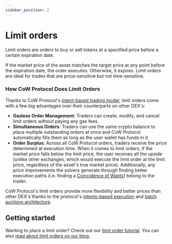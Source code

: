 ```yaml
---
sidebar_position: 2
---
```


# Limit orders

Limit orders are orders to buy or sell tokens at a specified price before a certain expiration date.

If the market  price of the asset matches the target price at any point before the expiration date, the order executes. Otherwise, it expires. Limit orders are ideal for trades that are price-sensitive but not time-sensitive. 

### How CoW Protocol Does Limit Orders

Thanks to CoW Protocol's [intent-based trading model](../introduction/intents), limit orders come with a few big advantages over their counterparts on other DEX's:

- **Gasless Order Management**: Traders can create, modify, and cancel limit orders without paying any gas fees.
- **Simultaneous Orders**: Traders can use the same crypto balance to place multiple outstanding orders at once and CoW Protocol automatically fills them as long as the user wallet has funds in it.
- **Order Surplus**: Across all CoW Protocol orders, traders receive the price determined at execution time. When it comes to limit orders, if the market price falls below the limit price, the user receives all the upside (unlike other exchanges, which would execute the limit order at the limit price, regardless of the asset's true market price). Additionally, any price improvements the solvers generate through finding better execution paths (i.e. finding a [Coincidence of Wants](../how-it-works/coincidence-of-wants)) belong to the trader.

CoW Protocol's limit orders provide more flexibility and better prices than other DEX's thanks to the protocol's [intents-based execution](../introduction/intents) and [batch auctions architecture](../introduction/batch-auctions).

## Getting started

Wanting to place a limit order? Check out our [limit order tutorial](/cow-protocol/tutorials/cow-swap/limit). You can also [read about limit orders on our blog.](https://blog.cow.fi/the-cow-has-no-limits-342e7eae8794)
